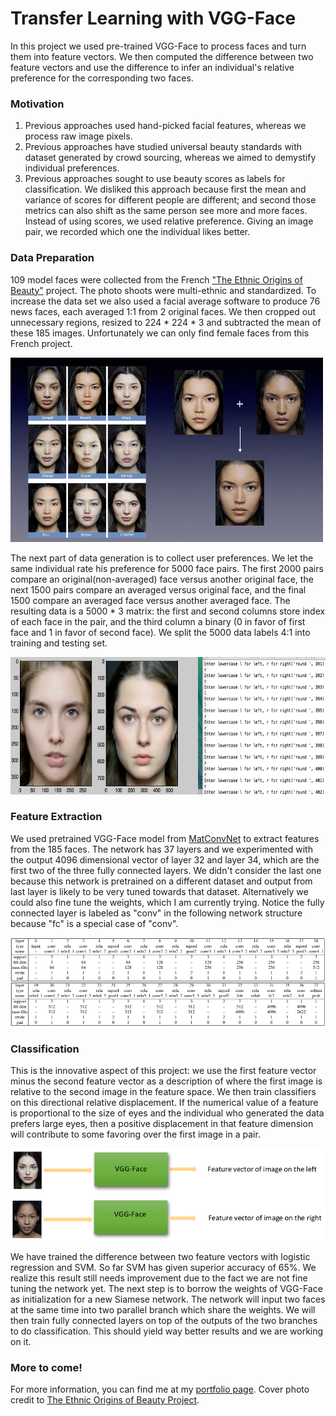 # Transfer Learning with VGG-Face

In this project we used pre-trained VGG-Face to process faces and turn them into feature vectors. We then computed the difference between two feature vectors and use the difference to infer an individual's relative preference for the corresponding two faces.

### Motivation

1. Previous approaches used hand-picked facial features, whereas we process raw image pixels.
2. Previous approaches have studied universal beauty standards with dataset generated by crowd sourcing, whereas we aimed to demystify individual preferences.
3. Previous approaches sought to use beauty scores as labels for classification. We disliked this approach because first the mean and variance of scores for different people are different; and second those metrics can also shift as the same person see more and more faces. Instead of using scores, we used relative preference. Giving an image pair, we recorded which one the individual likes better.

### Data Preparation

109 model faces were collected from the French ["The Ethnic Origins of Beauty"](http://www.lesoriginesdelabeaute.com/fr/accueil.html) project. The photo shoots were multi-ethnic and standardized. To increase the data set we also used a facial average software to produce 76 news faces, each averaged 1:1 from 2 original faces. We then cropped out unnecessary regions, resized to 224 \* 224 \* 3 and subtracted the mean of these 185 images. Unfortunately we can only find female faces from this French project.

![faces](images/average.png)

The next part of data generation is to collect user preferences. We let the same individual rate his preference for 5000 face pairs. The first 2000 pairs compare an original(non-averaged) face versus another original face, the next 1500 pairs compare an averaged versus original face, and the final 1500 compare an averaged face versus another averaged face. The resulting data is a 5000 \* 3 matrix: the first and second columns store index of each face in the pair, and the third column a binary (0 in favor of first face and 1 in favor of second face). We split the 5000 data labels 4:1 into training and testing set.

<!-- ![faces](images/rate.png) -->
<img src="images/rate.png" width="650" height="220" />


### Feature Extraction

We used pretrained VGG-Face model from [MatConvNet](http://www.vlfeat.org/matconvnet/pretrained/) to extract features from the 185 faces. The network has 37 layers and we experimented with the output 4096 dimensional vector of layer 32 and layer 34, which are the first two of the three fully connected layers. We didn't consider the last one because this network is pretrained on a different dataset and output from last layer is likely to be very tuned towards that dataset. Alternatively we could also fine tune the weights, which I am currently trying. Notice the fully connected layer is labeled as "conv" in the following network structure because "fc" is a special case of "conv".

![vgg-face](images/network_struct.png)

### Classification

This is the innovative aspect of this project: we use the first feature vector minus the second feature vector as a description of where the first image is relative to the second image in the feature space. We then train classifiers on this directional relative displacement. If the numerical value of a feature is proportional to the size of eyes and the individual who generated the data prefers large eyes, then a positive displacement in that feature dimension will contribute to some favoring over the first image in a pair.

![feature](images/feature.png)

We have trained the difference between two feature vectors with logistic regression and SVM. So far SVM has given superior accuracy of 65%. We realize this result still needs improvement due to the fact we are not fine tuning the network yet. The next step is to borrow the weights of VGG-Face as initialization for a new Siamese network. The network will input two faces at the same time into two parallel branch which share the weights. We will then train fully connected layers on top of the outputs of the two branches to do classification. This should yield way better results and we are working on it.

### More to come!

For more information, you can find me at my [portfolio page](https://yanweiw.github.io/).
Cover photo credit to [The Ethnic Origins of Beauty Project](http://www.lesoriginesdelabeaute.com/fr/accueil.html).
